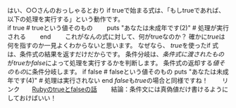 はい、○○さんのおっしゃるとおり  if trueで始まる式は、「もしtrueであれば、以下の処理を実行する」という動作です。  
if true # trueという値そのもの　　
  puts "あなたは未成年です(2)" # 処理が実行される　　
end　　
これがなんの式に対して、何がtrueなのか？
確かに*true*は何を指すのか一見よくわからないと思います。
なぜなら、 *true*を使ったif 式は、条件式の結果を返すだけだからです。
条件分岐は、*条件式に渡されたもの*が*true*か*false*によって処理を実行するかを判断します。
条件式の返却する*値そのもの*に条件分岐します。
if false # falseという値そのもの
  puts "あなたは未成年です(4)" # 処理は実行されない
end
*false*も*true*の場合と同様ですね！　　
リンク　　[Rubyのtrueとfalseの話](https://qiita.com/rotelstift/items/70461f35c0d691e7b246)　　
結論：条件文には真偽値だけ書けるようにしておけばいい！　　
